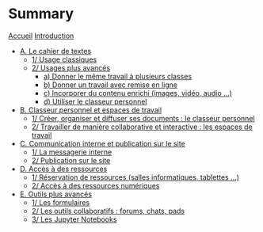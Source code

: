 # Summary

[Accueil](README.md)
[Introduction](intro.md)
- [A. Le cahier de textes]()
	- [1/ Usage classiques]()
	- [2/ Usages plus avancés]()
		- [a) Donner le même travail à plusieurs classes]()
		- [b) Donner un travail avec remise en ligne]()
		- [c) Incorporer du contenu enrichi (images, vidéo, audio …)]()
		- [d) Utiliser le classeur personnel]()
- [B. Classeur personnel et espaces de travail]()
	- [1/ Créer, organiser et diffuser ses documents : le classeur personnel]()
	- [2/ Travailler de manière collaborative et interactive : les espaces de travail]()
- [C. Communication interne et publication sur le site]()
	- [1/ La messagerie interne]()
	- [2/ Publication sur le site]()
- [D. Accès à des ressources]()
	- [1/ Réservation de ressources (salles informatiques, tablettes …)]()
	- [2/ Accès à des ressources numériques]()
- [E. Outils plus avancés]()
	- [1/ Les formulaires]()
	- [2/ Les outils collaboratifs : forums, chats, pads]()
	- [3/ Les Jupyter Notebooks]()